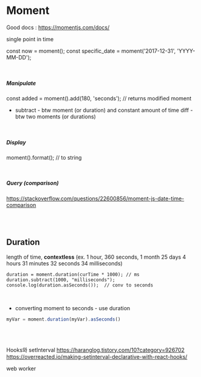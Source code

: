 # Moment
Good docs : https://momentjs.com/docs/

single point in time

const now = moment();
const specific_date = moment('2017-12-31', 'YYYY-MM-DD');

<br>

##### Manipulate
const added = moment().add(180, 'seconds'); // returns modified moment

* subtract - btw moment  (or duration) and constant amount of time
diff - btw two moments (or durations)

<br>

##### Display
moment().format(); // to string

<br>

##### Query (comparison)
https://stackoverflow.com/questions/22600856/moment-js-date-time-comparison

<br><br>

## Duration
length of time, **contextless**
(ex. 1 hour, 360 seconds, 1 month 25 days 4 hours 31 minutes 32 seconds 34 milliseconds)

```JS
duration = moment.duration(curTime * 1000); // ms
duration.subtract(1000, "milliseconds");
console.log(duration.asSeconds());  // conv to seconds
```


<br>

* converting moment to seconds - use duration
```javascript
myVar = moment.duration(myVar).asSeconds()
```


<br><br>



Hooks와 setInterval
https://haranglog.tistory.com/10?category=926702
https://overreacted.io/making-setinterval-declarative-with-react-hooks/

web worker